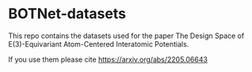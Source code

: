 # BOTNet-datasets

This repo contains the datasets used for the paper The Design Space of E(3)-Equivariant Atom-Centered Interatomic Potentials.

If you use them please cite https://arxiv.org/abs/2205.06643 
